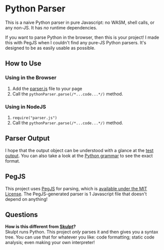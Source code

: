 # Python Parser

This is a naive Python parser in pure Javascript: no WASM, shell calls, or any non-JS. It has *no* runtime dependencies.

If you want to parse Python in the browser, then this is your project! I made this with PegJS when I couldn't find any pure-JS Python parsers. It's designed to be as easily usable as possible.


## How to Use

### Using in the Browser

1) Add the [parser.js](./parser.js) file to your page
2) Call the `pythonParser.parse(/*...code...*/)` method.

### Using in NodeJS

1) `require("parser.js")`
2) Call the `pythonParser.parse(/*...code...*/)` method.

## Parser Output

I hope that the output object can be understood with a glance at the [test output](./test-output.js). You can also take a look at the [Python grammar](./python.pegjs) to see the exact format.

## PegJS

This project uses [PegJS](https://github.com/pegjs/pegjs) for parsing, which is [available under the MIT License](https://github.com/pegjs/pegjs/blob/master/LICENSE). The PegJS-generated parser is 1 Javascript file that doesn't depend on anything!

## Questions

**How is this different from [Skulpt](https://skulpt.org/)?**  
Skulpt runs Python. This project *only* parses it and then gives you a syntax tree. You can use that for whatever you like: code formatting; static code analysis; even making your own interpreter!